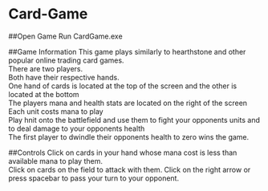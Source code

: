 # Card-Game
##Open Game
Run CardGame.exe <br>

##Game Information
This game plays similarly to hearthstone and other popular online trading card games. <br>
There are two players. <br>
Both have their respective hands. <br>
One hand of cards is located at the top of the screen and the other is located at the bottom <br>
The players mana and health stats are located on the right of the screen <br>
Each unit costs mana to play <br>
Play hnit onto the battlefield and use them to fight your opponents units and to deal damage to your opponents health <br>
The first player to dwindle their opponents health to zero wins the game. <br>

##Controls
Click on cards in your hand whose mana cost is less than available mana to play them. <br>
Click on cards on the field to attack with them. 
Click on the right arrow or press spacebar to pass your turn to your opponent. <br>
